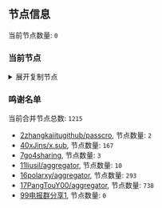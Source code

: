 
## 节点信息
当前节点数量: `0`
### 当前节点
<details>
  <summary>展开复制节点</summary>

    

</details>

### 鸣谢名单
当前合并节点总数: `1215`
- [2zhangkaiitugithub/passcro](https://github.com/zhangkaiitugithub/passcro), 节点数量: `2`
- [40xJins/x.sub](https://github.com/0xJins/x.sub), 节点数量: `167`
- [7go4sharing](https://github.com/go4sharing), 节点数量: `3`
- [11liusil/aggregator](https://github.com/liusil/aggregator), 节点数量: `10`
- [16polarxy/aggregator](https://github.com/polarxy/aggregator), 节点数量: `293`
- [17PangTouY00/aggregator](https://github.com/PangTouY00/aggregator), 节点数量: `738`
- [99电报群分享1](https://github.com/cdddbc/getAirport), 节点数量: `0`


